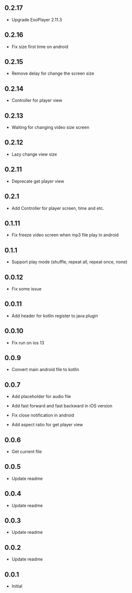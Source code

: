 ## 0.2.17

* Upgrade ExoPlayer 2.11.3

## 0.2.16

* Fix size first time on android

## 0.2.15

* Remove delay for change the screen size

## 0.2.14

* Controller for player view

## 0.2.13

* Waiting for changing video size screen

## 0.2.12

* Lazy change view size 

## 0.2.11

* Deprecate get player view 

## 0.2.1

* Add Controller for player screen, time and etc.

## 0.1.11

* Fix freeze video screen when mp3 file play in android

## 0.1.1

* Support play mode (shuffle, repeat all, repeat once, none) 

## 0.0.12

* Fix some issue

## 0.0.11

* Add header for kotlin register to java plugin

## 0.0.10

* Fix run on ios 13

## 0.0.9

* Convert main android file to kotlin

## 0.0.7

* Add placeholder for audio file

* Add fast forward and fast backward in iOS version

* Fix close notification in android

* Add aspect ratio for get player view 

## 0.0.6

* Get current file

## 0.0.5

* Update readme


## 0.0.4

* Update readme


## 0.0.3

* Update readme


## 0.0.2

* Update readme


## 0.0.1

* Initial

